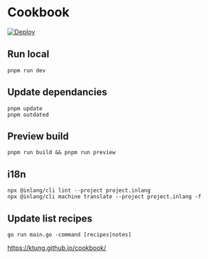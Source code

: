 # Cookbook
[![Deploy](https://github.com/ktung/cookbook/actions/workflows/deploy.yml/badge.svg)](https://github.com/ktung/cookbook/actions/workflows/deploy.yml)

## Run local
```
pnpm run dev
```

## Update dependancies
```
pnpm update
pnpm outdated
```

## Preview build
```
pnpm run build && pnpm run preview
```

## i18n
```
npx @inlang/cli lint --project project.inlang
npx @inlang/cli machine translate --project project.inlang -f
```

## Update list recipes
```
go run main.go -command [recipes|notes]
```

https://ktung.github.io/cookbook/
